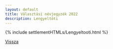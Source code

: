 ```yaml
---
layout: default
title: Választási névjegyzék 2022
description: Lengyeltóti
---
```


{% include settlementHTMLs/Lengyeltooti.html %}

[Vissza](./)